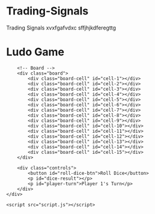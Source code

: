 # Trading-Signals
Trading Signals
xvxfgafvdxc
sffjhjkdferegttg
 <div class="board-cell" id="cell-11"></div>
            <div class="board-cell" id="cell-12"></div>
            <div class="board-cell" id="cell-13"></div>
            <div class="board-cell" id="cell-14"></div>
            <div class="board-cell" id="cell-15"></div>
            <!DOCTYPE html>
<html lang="en">
<head>
    <meta charset="UTF-8">
    <meta name="viewport" content="width=device-width, initial-scale=1.0">
    <title>Ludo Game</title>
    <link rel="stylesheet" href="styles.css">
</head>
<body>
    <div class="game-container">
        <h1>Ludo Game</h1>

        <!-- Board -->
        <div class="board">
            <div class="board-cell" id="cell-1"></div>
            <div class="board-cell" id="cell-2"></div>
            <div class="board-cell" id="cell-3"></div>
            <div class="board-cell" id="cell-4"></div>
            <div class="board-cell" id="cell-5"></div>
            <div class="board-cell" id="cell-6"></div>
            <div class="board-cell" id="cell-7"></div>
            <div class="board-cell" id="cell-8"></div>
            <div class="board-cell" id="cell-9"></div>
            <div class="board-cell" id="cell-10"></div>
            <div class="board-cell" id="cell-11"></div>
            <div class="board-cell" id="cell-12"></div>
            <div class="board-cell" id="cell-13"></div>
            <div class="board-cell" id="cell-14"></div>
            <div class="board-cell" id="cell-15"></div>
        </div>

        <div class="controls">
            <button id="roll-dice-btn">Roll Dice</button>
            <p id="dice-result"></p>
            <p id="player-turn">Player 1's Turn</p>
        </div>
    </div>

    <script src="script.js"></script>
</body>
</html>
